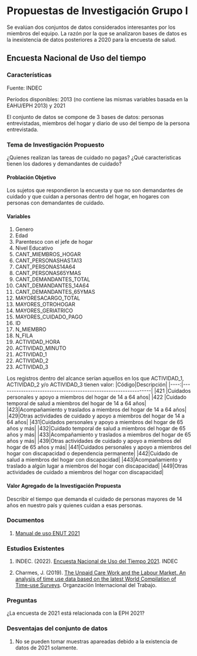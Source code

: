 # Propuestas de Investigación Grupo I
Se evalúan dos conjuntos de datos considerados interesantes por los miembros del equipo. La razón por la que se analizaron bases de datos es la inexistencia de datos posteriores a 2020 para la encuesta de salud.
## Encuesta Nacional de Uso del tiempo
### Características

Fuente: INDEC

Períodos disponibles: 2013 (no contiene las mismas variables basada en la EAHU/EPH 2013) y 2021

El conjunto de datos se compone de 3 bases de datos: personas entrevistadas, miembros del hogar y diario de uso del tiempo de la persona entrevistada.

### Tema de Investigación Propuesto
 
¿Quienes realizan las tareas de cuidado no pagas? ¿Qué caracteristicas tienen los dadores y demandantes de cuidado?

#### Problación Objetivo
Los sujetos que respondieron la encuesta y que no son demandantes de cuidado y que cuidan a personas dentro del hogar, en hogares con personas con demandantes de cuidado.

#### Variables
1. Genero
1. Edad
1. Parentesco con el jefe de hogar
1. Nivel Educativo
1. CANT_MIEMBROS_HOGAR
1. CANT_PERSONASHASTA13 
1. CANT_PERSONAS14A64
1. CANT_PERSONAS65YMAS
1. CANT_DEMANDANTES_TOTAL 
1. CANT_DEMANDANTES_14A64
1. CANT_DEMANDANTES_65YMAS
1. MAYORESACARGO_TOTAL
1. MAYORES_OTROHOGAR
1. MAYORES_GERIATRICO
1. MAYORES_CUIDADO_PAGO
1. ID
1. N_MIEMBRO
1. N_FILA
1. ACTIVIDAD_HORA
1. ACTIVIDAD_MINUTO
1. ACTIVIDAD_1
1. ACTIVIDAD_2
1. ACTIVIDAD_3

Los registros dentro del alcance serían aquellos en los que ACTIVIDAD_1, ACTIVIDAD_2 y/o ACTIVIDAD_3 tienen valor:
|Código|Descripción|
|----:|----------------------------------------------------------------|
|421 |Cuidados personales y apoyo a miembros del hogar de 14 a 64 años|
|422 |Cuidado temporal de salud a miembros del hogar de 14 a 64 años|
|423|Acompañamiento y traslados a miembros del hogar de 14 a 64 años|
|429|Otras actividades de cuidado y apoyo a miembros del hogar de 14 a 64 años|
|431|Cuidados personales y apoyo a miembros del hogar de 65 años y más|
|432|Cuidado temporal de salud a miembros del hogar de 65 años y más|
|433|Acompañamiento y traslados a miembros del hogar de 65 años y más|
|439|Otras actividades de cuidado y apoyo a miembros del hogar de 65 años y más|
|441|Cuidados personales y apoyo a miembros del hogar con discapacidad o dependencia permanente|
|442|Cuidado de salud a miembros del hogar con discapacidad|
|443|Acompañamiento y traslado a algún lugar a miembros del hogar con discapacidad|
|449|Otras actividades de cuidado a miembros del hogar con discapacidad|

#### Valor Agregado de la Investigación Propuesta

Describir el tiempo que demanda el cuidado de personas mayores de 14 años en nuestro país y quienes cuidan a esas personas.

### Documentos

1. [Manual de uso ENUT 2021](https://www.indec.gob.ar/ftp/cuadros/menusuperior/enut/enut2021_manual_uso_base.pdf)

### Estudios Existentes
1. INDEC. (2022). [Encuesta Nacional de Uso del Tiempo 2021](https://www.indec.gob.ar/ftp/cuadros/sociedad/enut_2021_resultados_definitivos.pdf). INDEC

1. Charmes, J. (2019). [The Unpaid Care Work and
the Labour Market. An analysis
of time use data based on
the latest World Compilation
of Time-use Surveys](https://www.ilo.org/sites/default/files/wcmsp5/groups/public/@dgreports/@gender/documents/publication/wcms_732791.pdf).  Organzación Internacional del Trabajo.

### Preguntas

¿La encuesta de 2021 está relacionada con la EPH 2021?

### Desventajas del conjunto de datos
1. No se pueden tomar muestras apareadas debido a la existencia de datos de 2021 solamente.
